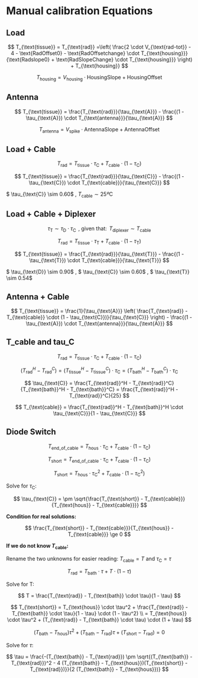 # Manual calibration Equations

## Load

$$
T_{\text{tissue}} = T_{\text{rad}} =\left( \frac{2 \cdot V_{\text{rad-tot}} - 4 - \text{RadOffset0} - \text{RadOffsetchange} \cdot T_{\text{housing}}}{\text{Radslope0} + \text{RadSlopeChange} \cdot T_{\text{housing}}} \right) + T_{\text{housing}}
$$

$$
T_{\text{housing}} = V_{\text{housing}} \cdot \text{HousingSlope} + \text{HousingOffset}
$$

## Antenna

$$
T_{\text{tissue}} = \frac{T_{\text{rad}}}{\tau_{\text{A}}} - \frac{(1 - \tau_{\text{A}}) \cdot T_{\text{antenna}}}{\tau_{\text{A}}}
$$  

$$
T_{\text{antenna}} = V_{\text{spike}} \cdot \text{AntennaSlope} + \text{AntennaOffset}
$$

## Load + Cable

$$
T_{\text{rad}} = T_{\text{tissue}}\cdot\tau_{\text{C}} + T_{\text{cable}} \cdot (1-\tau_{\text{C}})
$$

$$
T_{\text{tissue}} = \frac{T_{\text{rad}}}{\tau_{\text{C}}} - \frac{(1 - \tau_{\text{C}}) \cdot T_{\text{cable}}}{\tau_{\text{C}}}
$$

$ \tau_{\text{C}} \sim 0.60$ , $T_{\text{cable}} \sim 25º\text{C}$

## Load + Cable + Diplexer

$$
\tau_{\text{T}} \sim \tau_{\text{D}} \cdot \tau_{\text{C}} \, \text{ , given that: } \, T_{\text{diplexer}} \sim T_{\text{cable}} 
$$

$$
T_{\text{rad}} = T_{\text{tissue}}\cdot\tau_{\text{T}} + T_{\text{cable}} \cdot (1-\tau_{\text{T}})
$$

$$
T_{\text{tissue}} = \frac{T_{\text{rad}}}{\tau_{\text{T}}} - \frac{(1 - \tau_{\text{T}}) \cdot T_{\text{cable}}}{\tau_{\text{T}}}
$$

$ \tau_{\text{D}} \sim 0.90$ , $ \tau_{\text{C}} \sim 0.60$ ,  $ \tau_{\text{T}} \sim 0.54$

## Antenna + Cable

$$
T_{\text{tissue}} = \frac{1}{\tau_{\text{A}}} \left( \frac{T_{\text{rad}} - T_{\text{cable}} \cdot (1 - \tau_{\text{C}})}{\tau_{\text{C}}} \right) - \frac{(1 - \tau_{\text{A}}) \cdot T_{\text{antenna}}}{\tau_{\text{A}}}
$$

## T_cable and tau_C

$$
T_{\text{rad}} = T_{\text{tissue}} \cdot \tau_{\text{C}} + T_{\text{cable}} \cdot (1 - \tau_{\text{C}})
$$

$$
(T_{\text{rad}}^H - T_{\text{rad}}^C) = (T_{\text{tissue}}^H - T_{\text{tissue}}^C) \cdot \tau_{\text{C}} = (T_{\text{bath}}^H - T_{\text{bath}}^C) \cdot \tau_{\text{C}}
$$

$$
\tau_{\text{C}} = \frac{T_{\text{rad}}^H - T_{\text{rad}}^C}{T_{\text{bath}}^H - T_{\text{bath}}^C} = \frac{T_{\text{rad}}^H - T_{\text{rad}}^C}{25}
$$

$$
T_{\text{cable}} = \frac{T_{\text{rad}}^H - T_{\text{bath}}^H \cdot \tau_{\text{C}}}{1 - \tau_{\text{C}}}
$$

## Diode Switch

$$
T_{\text{end\_of\_cable}} = T_{\text{hous}} \cdot \tau_{\text{C}} + T_{\text{cable}} \cdot (1 - \tau_{\text{C}})
$$

$$
T_{\text{short}} = T_{\text{end\_of\_cable}} \cdot \tau_{\text{C}} + T_{\text{cable}} \cdot (1 - \tau_{\text{C}})
$$

$$
T_{\text{short}} = T_{\text{hous}} \cdot \tau_{\text{C}}^2 + T_{\text{cable}} \cdot (1 - \tau_{\text{C}}^2)
$$

Solve for $\tau_{\text{C}}$:

$$
\tau_{\text{C}} = \pm \sqrt{\frac{T_{\text{short}} - T_{\text{cable}}}{T_{\text{hous}} - T_{\text{cable}}}}
$$

**Condition for real solutions:**

$$
\frac{T_{\text{short}} - T_{\text{cable}}}{T_{\text{hous}} - T_{\text{cable}}} \ge 0
$$

**If we do not know $T_{\text{cable}}$:**

Rename the two unknowns for easier reading: $T_{\text{cable}} = T$ and $\tau_{\text{C}} = \tau$

$$
T_{\text{rad}} = T_{\text{bath}} \cdot \tau + T \cdot (1-\tau)
$$

Solve for T:

$$
T = \frac{T_{\text{rad}} - T_{\text{bath}} \cdot \tau}{1 - \tau}
$$

$$
T_{\text{short}} = T_{\text{hous}} \cdot \tau^2 + \frac{T_{\text{rad}} - T_{\text{bath}} \cdot \tau}{1 - \tau} \cdot (1 - \tau^2) \\
= T_{\text{hous}} \cdot \tau^2 + (T_{\text{rad}} - T_{\text{bath}} \cdot \tau) \cdot (1 + \tau)
$$

$$
(T_{\text{bath}} - T_{\text{hous}}) \tau^2 + (T_{\text{bath}} - T_{\text{rad}}) \tau + (T_{\text{short}} - T_{\text{rad}}) = 0
$$

Solve for $\tau$:

$$
\tau = \frac{-(T_{\text{bath}} - T_{\text{rad}}) \pm \sqrt{(T_{\text{bath}} - T_{\text{rad}})^2 - 4 (T_{\text{bath}} - T_{\text{hous}})(T_{\text{short}} - T_{\text{rad}})}}{2 (T_{\text{bath}} - T_{\text{hous}})}
$$
